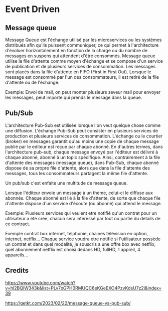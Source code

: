 # Event Driven

## Message queue

Message Queue est l'échange utilisé par les microservices ou les systèmes distribués afin qu'ils puissent communiquer, ce qui permet à l'architecture d'évoluer horizontalement en fonction de la charge ou du nombre de messages en suspens qui attendent d'être consommés. 
Message queue utilise la file d'attente comme moyen d'échange et se compose d'un service de publication et de plusieurs services de consommation. 
Les messages sont placés dans la file d'attente en FIFO (First in First Out). Lorsque le message est consommé par l'un des consommateurs, il est retiré de la file d'attente ou de l'échange.

Exemple: Envoi de mail, on peut monter plusieurs seveur mail pour envoyer les messages, peut importe qui prends le message dans la queue.

## Pub/Sub


L'architecture Pub-Sub est utilisée lorsque l'on veut quelque chose comme une diffusion. L'échange Pub-Sub peut consister en plusieurs services de production et plusieurs services de consommation. L'échange ou le courtier (broker) en messages garantit qu'au moins une copie de chaque message publié par le editeur est reçue par chaque abonné. En d'autres termes, dans l'architecture pub-sub, chaque message envoyé par l'éditeur est délivré à chaque abonné, abonné à un topic spécifique. Ainsi, contrairement à la file d'attente des messages (message queue), dans Pub-Sub, chaque abonné dispose de sa propre file d'attente, alors que dans la file d'attente des messages, tous les consommateurs partagent la même file d'attente.

Un pub/sub c'est enfaite une multitude de message queue.

Lorsque l'éditeur envoie un message à un thème, celui-ci le diffuse aux abonnés. Chaque abonné est lié à la file d'attente, de sorte que chaque file d'attente dispose d'un service d'écoute (ou abonné) qui attend le message.



Exemple: Plusieurs services qui veulent etre notifié qu'un contrat pour un utilisateur a été crée, chacun sera interessé par tout ou partie du details de ce contract. 

Exemple contrat box internet, telphonie, chaines télévision en option, internet, netflix...
Chaque service voudra etre notifié si l'utilisateur possède un contrat et dans quel modalité, je souscris a une offre box avec netflix, quel abonnement netflix est choisi dedans HD, fullHD, 1 appreil, 4 appareils...

## Credits

https://www.youtube.com/watch?v=hl2BQIW343k&list=PLv7xGPH0RMUQC6eKGeEXO4PzvKdsU7z2j&index=39

https://getkt.com/2023/02/22/message-queue-vs-pub-sub/
